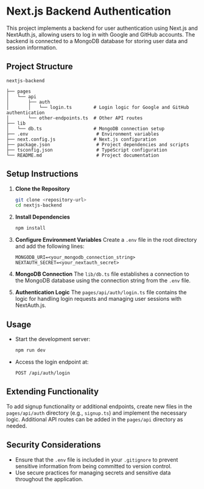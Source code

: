 # Next.js Backend Authentication

This project implements a backend for user authentication using Next.js and NextAuth.js, allowing users to log in with Google and GitHub accounts. The backend is connected to a MongoDB database for storing user data and session information.

## Project Structure

```
nextjs-backend

├── pages
│   └── api
│       ├── auth
│       │   └── login.ts        # Login logic for Google and GitHub authentication
│       └── other-endpoints.ts  # Other API routes
├── lib
│   └── db.ts                   # MongoDB connection setup
├── .env                         # Environment variables
├── next.config.js              # Next.js configuration
├── package.json                 # Project dependencies and scripts
├── tsconfig.json                # TypeScript configuration
└── README.md                    # Project documentation
```

## Setup Instructions

1. **Clone the Repository**
   ```bash
   git clone <repository-url>
   cd nextjs-backend
   ```

2. **Install Dependencies**
   ```bash
   npm install
   ```

3. **Configure Environment Variables**
   Create a `.env` file in the root directory and add the following lines:
   ```
   MONGODB_URI=<your_mongodb_connection_string>
   NEXTAUTH_SECRET=<your_nextauth_secret>
   ```

4. **MongoDB Connection**
   The `lib/db.ts` file establishes a connection to the MongoDB database using the connection string from the `.env` file.

5. **Authentication Logic**
   The `pages/api/auth/login.ts` file contains the logic for handling login requests and managing user sessions with NextAuth.js.

## Usage

- Start the development server:
  ```bash
  npm run dev
  ```

- Access the login endpoint at:
  ```
  POST /api/auth/login
  ```

## Extending Functionality

To add signup functionality or additional endpoints, create new files in the `pages/api/auth` directory (e.g., `signup.ts`) and implement the necessary logic. Additional API routes can be added in the `pages/api` directory as needed.

## Security Considerations

- Ensure that the `.env` file is included in your `.gitignore` to prevent sensitive information from being committed to version control.
- Use secure practices for managing secrets and sensitive data throughout the application.